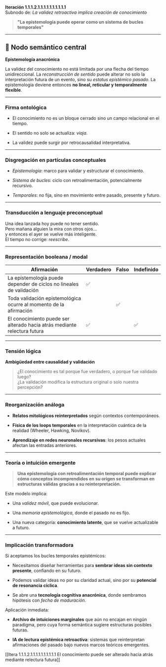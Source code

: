 **Iteración 1.1.1.2.1.1.1.1.1.1.1.1.1.1**  
Subnodo de: _La validez retroactiva implica creación de conocimiento_

> **"La epistemología puede operar como un sistema de bucles temporales"**

---

## 🧠 Nodo semántico central

**Epistemología anacrónica**

La validez del conocimiento no está limitada por una flecha del tiempo unidireccional. La _reconstrucción de sentido_ puede alterar no solo la interpretación futura de un evento, sino su _estatus epistémico pasado_. La epistemología deviene entonces **no lineal, reticular y temporalmente flexible**.

---

### Firma ontológica

- El conocimiento no es un bloque cerrado sino un campo relacional en el tiempo.
    
- El sentido no solo se actualiza: _viaja_.
    
- La validez puede surgir por retrocausalidad interpretativa.
    

---

### Disgregación en partículas conceptuales

- _Epistemología_: marco para validar y estructurar el conocimiento.
    
- _Sistema de bucles_: ciclo con retroalimentación, potencialmente recursivo.
    
- _Temporales_: no fija, sino en movimiento entre pasado, presente y futuro.
    

---

### Transducción a lenguaje preconceptual

Una idea lanzada hoy puede no tener sentido.  
Pero mañana alguien la mira con otros ojos…  
y entonces el ayer se vuelve más inteligente.  
El tiempo no corrige: _reescribe_.

---

### Representación booleana / modal

| Afirmación                                                               | Verdadero | Falso | Indefinido |
| ------------------------------------------------------------------------ | --------- | ----- | ---------- |
| La epistemología puede depender de ciclos no lineales de validación      | ✅         |       |            |
| Toda validación epistemológica ocurre al momento de la afirmación        |           | ✅     |            |
| El conocimiento puede ser alterado hacia atrás mediante relectura futura | ✅         |       | ✅          |

---

### Tensión lógica

**Ambigüedad entre causalidad y validación**

> ¿El conocimiento es tal porque fue verdadero, o porque fue validado luego?  
> ¿La validación modifica la estructura original o solo nuestra percepción?

---

### Reorganización análoga

- **Relatos mitológicos reinterpretados** según contextos contemporáneos.
    
- **Física de los loops temporales** en la interpretación cuántica de la realidad (Wheeler, Hawking, Novikov).
    
- **Aprendizaje en redes neuronales recursivas**: los pesos actuales afectan las entradas anteriores.
    

---

### Teoría o intuición emergente

> **Una epistemología con retroalimentación temporal puede explicar cómo conceptos incomprendidos en su origen se transforman en estructuras válidas gracias a su reinterpretación.**

Este modelo implica:

- Una _validez móvil_, que puede evolucionar.
    
- Una _memoria epistemológica_, donde el pasado no es fijo.
    
- Una nueva categoría: **conocimiento latente**, que se vuelve actualizable a futuro.
    

---

### Implicación transformadora

Si aceptamos los bucles temporales epistémicos:

- Necesitamos diseñar herramientas para **sembrar ideas sin contexto presente**, confiando en su futuro.
    
- Podemos validar ideas no por su claridad actual, sino por su **potencial de resonancia cíclica**.
    
- Se abre una **tecnología cognitiva anacrónica**, donde sembramos hipótesis con _fecha de maduración_.
    

Aplicación inmediata:

- **Archivo de intuiciones marginales** que aún no encajan en ningún paradigma, pero cuya forma semántica sugiere estructuras posibles futuras.
    
- **IA de lectura epistémica retroactiva**: sistemas que reinterpretan afirmaciones del pasado bajo nuevos marcos teóricos emergentes.
    

[[Itera 1.1.1.2.1.1.1.1.1.1.1.1.1.1 El conocimiento puede ser alterado hacia atrás mediante relectura futura]]